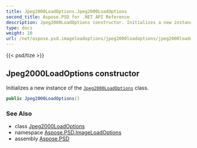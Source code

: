 ```yaml
---
title: Jpeg2000LoadOptions.Jpeg2000LoadOptions
second_title: Aspose.PSD for .NET API Reference
description: Jpeg2000LoadOptions constructor. Initializes a new instance of the Jpeg2000LoadOptions class
type: docs
weight: 10
url: /net/aspose.psd.imageloadoptions/jpeg2000loadoptions/jpeg2000loadoptions/
---
```

{{< psd/tize >}}
## Jpeg2000LoadOptions constructor

Initializes a new instance of the [`Jpeg2000LoadOptions`](../) class.

```csharp
public Jpeg2000LoadOptions()
```

### See Also

* class [Jpeg2000LoadOptions](../)
* namespace [Aspose.PSD.ImageLoadOptions](../../../aspose.psd.imageloadoptions/)
* assembly [Aspose.PSD](../../../)


